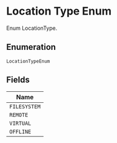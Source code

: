 
# Location Type Enum

Enum LocationType.

## Enumeration

`LocationTypeEnum`

## Fields

| Name |
|  --- |
| `FILESYSTEM` |
| `REMOTE` |
| `VIRTUAL` |
| `OFFLINE` |

